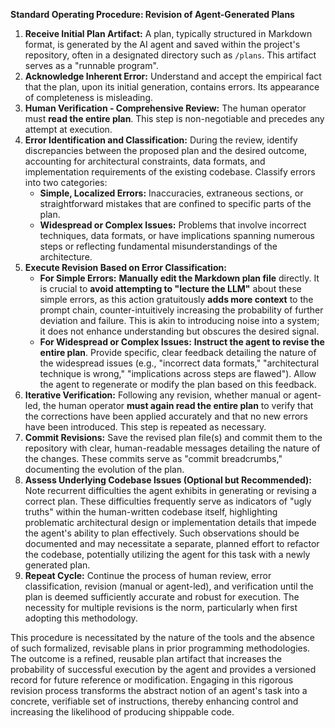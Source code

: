 **Standard Operating Procedure: Revision of Agent-Generated Plans**

1.  **Receive Initial Plan Artifact:** A plan, typically structured in Markdown format, is generated by the AI agent and saved within the project's repository, often in a designated directory such as `/plans`. This artifact serves as a "runnable program".
2.  **Acknowledge Inherent Error:** Understand and accept the empirical fact that the plan, upon its initial generation, contains errors. Its appearance of completeness is misleading.
3.  **Human Verification - Comprehensive Review:** The human operator must **read the entire plan**. This step is non-negotiable and precedes any attempt at execution.
4.  **Error Identification and Classification:** During the review, identify discrepancies between the proposed plan and the desired outcome, accounting for architectural constraints, data formats, and implementation requirements of the existing codebase. Classify errors into two categories:
    *   **Simple, Localized Errors:** Inaccuracies, extraneous sections, or straightforward mistakes that are confined to specific parts of the plan.
    *   **Widespread or Complex Issues:** Problems that involve incorrect techniques, data formats, or have implications spanning numerous steps or reflecting fundamental misunderstandings of the architecture.
5.  **Execute Revision Based on Error Classification:**
    *   **For Simple Errors:** **Manually edit the Markdown plan file** directly. It is crucial to **avoid attempting to "lecture the LLM"** about these simple errors, as this action gratuitously **adds more context** to the prompt chain, counter-intuitively increasing the probability of further deviation and failure. This is akin to introducing noise into a system; it does not enhance understanding but obscures the desired signal.
    *   **For Widespread or Complex Issues:** **Instruct the agent to revise the entire plan**. Provide specific, clear feedback detailing the nature of the widespread issues (e.g., "incorrect data formats," "architectural technique is wrong," "implications across steps are flawed"). Allow the agent to regenerate or modify the plan based on this feedback.
6.  **Iterative Verification:** Following any revision, whether manual or agent-led, the human operator **must again read the entire plan** to verify that the corrections have been applied accurately and that no new errors have been introduced. This step is repeated as necessary.
7.  **Commit Revisions:** Save the revised plan file(s) and commit them to the repository with clear, human-readable messages detailing the nature of the changes. These commits serve as "commit breadcrumbs," documenting the evolution of the plan.
8.  **Assess Underlying Codebase Issues (Optional but Recommended):** Note recurrent difficulties the agent exhibits in generating or revising a correct plan. These difficulties frequently serve as indicators of "ugly truths" within the human-written codebase itself, highlighting problematic architectural design or implementation details that impede the agent's ability to plan effectively. Such observations should be documented and may necessitate a separate, planned effort to refactor the codebase, potentially utilizing the agent for this task with a newly generated plan.
9.  **Repeat Cycle:** Continue the process of human review, error classification, revision (manual or agent-led), and verification until the plan is deemed sufficiently accurate and robust for execution. The necessity for multiple revisions is the norm, particularly when first adopting this methodology.

This procedure is necessitated by the nature of the tools and the absence of such formalized, revisable plans in prior programming methodologies. The outcome is a refined, reusable plan artifact that increases the probability of successful execution by the agent and provides a versioned record for future reference or modification. Engaging in this rigorous revision process transforms the abstract notion of an agent's task into a concrete, verifiable set of instructions, thereby enhancing control and increasing the likelihood of producing shippable code.